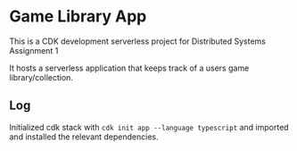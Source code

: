 # Game Library App

This is a CDK development serverless project for Distributed Systems Assignment 1

It hosts a serverless application that keeps track of a users game library/collection.


## Log

Initialized cdk stack with `cdk init app --language typescript` and imported and installed the relevant dependencies.

